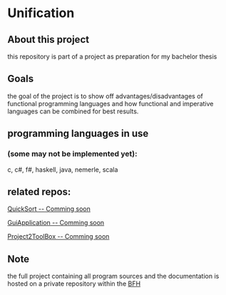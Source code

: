 # Unification
## About this project
this repository is part of a project as preparation for my bachelor thesis
## Goals
the goal of the project is to show off advantages/disadvantages of functional programming languages and how functional and imperative languages can be combined for best results.

## programming languages in use
### (some may not be implemented yet):
c, c#, f#, haskell, java, nemerle, scala



## related repos:

[QuickSort -- Comming soon](https://www.github.com/h3ll5ur7er/)

[GuiApplication -- Comming soon](https://www.github.com/h3ll5ur7er/)

[Project2ToolBox -- Comming soon](https://www.github.com/h3ll5ur7er/)


## Note
the full project containing all program sources and the documentation is hosted on a private repository within the [BFH](http://www.ti.bfh.ch/)
